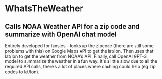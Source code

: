 # WhatsTheWeather
## Calls NOAA Weather API for a zip code and summarize with OpenAI chat model
Entirely developed for funsies - looks up the zipcode (there are still some problems with this)
on Google Maps API to get the lat/lon. Then uses that lat/lon to get the weather from NOAA's API.
Finally, call OpenAI GPT-3 model to summarize the weather in a fun way. It's a little slow due to
all the required API calls, there's a lot of places where caching could help (eg zip codes to lat/lon). 
